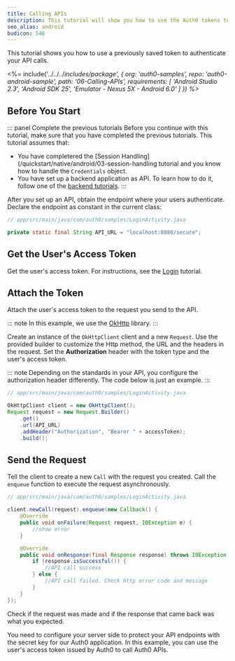 ```yaml
---
title: Calling APIs
description: This tutorial will show you how to use the Auth0 tokens to make authenticated API calls.
seo_alias: android
budicon: 546
---
```


This tutorial shows you how to use a previously saved token to authenticate your API calls.

<%= include('../../../_includes/_package', {
  org: 'auth0-samples',
  repo: 'auth0-android-sample',
  path: '06-Calling-APIs',
  requirements: [
    'Android Studio 2.3',
    'Android SDK 25',
    'Emulator - Nexus 5X - Android 6.0'
  ]
}) %>__

## Before You Start

::: panel Complete the previous tutorials
Before you continue with this tutorial, make sure that you have completed the previous tutorials. This tutorial assumes that:
* You have completered the [Session Handling](/quickstart/native/android/03-session-handling tutorial and you know how to handle the `Credentials` object.
* You have set up a backend application as API. To learn how to do it, follow one of the [backend tutorials](https://auth0.com/docs/quickstart/backend). 
:::

After you set up an API, obtain the endpoint where your users authenticate. Declare the endpoint as constant in the current class:

```java
// app/src/main/java/com/auth0/samples/LoginActivity.java

private static final String API_URL = "localhost:8080/secure";
```

## Get the User's Access Token

Get the user's access token. For instructions, see the [Login](/quickstart/native/android/00-login) tutorial. 

## Attach the Token

Attach the user's access token to the request you send to the API. 

::: note
In this example, we use the [OkHttp](https://github.com/square/okhttp) library.
:::

Create an instance of the `OkHttpClient` client and a new `Request`. Use the provided builder to customize the Http method, the URL and the headers in the request. Set the **Authorization** header with the token type and the user's access token.

::: note
Depending on the standards in your API, you configure the authorization header differently. The code below is just an example. 
:::


```java
// app/src/main/java/com/auth0/samples/LoginActivity.java

OkHttpClient client = new OkHttpClient();
Request request = new Request.Builder()
    .get()
    .url(API_URL)
    .addHeader("Authorization", "Bearer " + accessToken);
    .build();
```

## Send the Request

Tell the client to create a new `Call` with the request you created.  Call the `enqueue` function to execute the request asynchronously.

```java
// app/src/main/java/com/auth0/samples/LoginActivity.java

client.newCall(request).enqueue(new Callback() {
    @Override
    public void onFailure(Request request, IOException e) {
        //show error
    }

    @Override
    public void onResponse(final Response response) throws IOException {
        if (response.isSuccessful()) {
            //API call success
        } else {
            //API call failed. Check http error code and message
        }
    }
});
```

Check if the request was made and if the response that came back was what you expected. 

You need to configure your server side to protect your API endpoints with the secret key for our Auth0 application. In this example, you can use the user's access token issued by Auth0 to call Auth0 APIs.